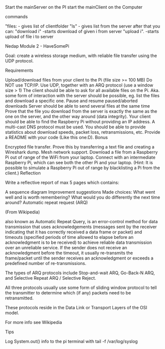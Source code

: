 Start the mainServer on the PI
start the mainClient on the Computer

commands

"files:  - gives list of clientfolder
"ls"     - gives list from the server
after that you can:
"download i"  -starts download of given i from server
"upload i".   -starts upload of file i to server








Nedap Module 2 - HaveSomePi

Goal: create a wireless storage medium, with reliable file transfer using the UDP protocol.

Requirements

Upload/download files from your client to the Pi (file size >= 100 MB)
Do NOT use TCP/IP. Use UDP, together with an ARQ protocol (use a window size > 1)
The client should be able to ask for all available files on the Pi. Aka. some form of interaction with the server should be possible, eg. list the files and download a specific one.
Pause and resume paused/aborted downloads
Server should be able to send several files at the same time
Prove that the file you download from the server is exactly the same as the one on the server, and the other way around (data integrity).
Your client should be able to find the Raspberry Pi without providing an IP address. A multi-cast DNS protocol must be used.
You should be able to provide statistics about download speeds, packet loss, retransmissions, etc.
Provide a README with your code (Like this one:D).
Bonus

Encrypted file transfer. Prove this by transferring a text file and creating a Wireshark dump.
Mesh network support. Download a file from a Raspberry Pi out of range of the WiFi from your laptop. Connect with an intermediate Raspberry Pi, which can see both the other Pi and your laptop. (Hint: It is possible to simulate a Raspberry Pi out of range by blacklisting a Pi from the client.)
Reflection

Write a reflective report of max 5 pages which contains:

A sequence diagram
Improvement suggestions
Made choices:
What went well and is worth remembering?
What would you do differently the next time around?
Automatic repeat request (ARQ)

(From Wikipedia)

also known as Automatic Repeat Query, is an error-control method for data transmission that uses acknowledgements (messages sent by the receiver indicating that it has correctly received a data frame or packet) and timeouts (specified periods of time allowed to elapse before an acknowledgment is to be received) to achieve reliable data transmission over an unreliable service. If the sender does not receive an acknowledgment before the timeout, it usually re-transmits the frame/packet until the sender receives an acknowledgment or exceeds a predefined number of re-transmissions.

The types of ARQ protocols include Stop-and-wait ARQ, Go-Back-N ARQ, and Selective Repeat ARQ / Selective Reject.

All three protocols usually use some form of sliding window protocol to tell the transmitter to determine which (if any) packets need to be retransmitted.

These protocols reside in the Data Link or Transport Layers of the OSI model.

For more info see Wikipedia

Tips

Log System.out() info to the pi terminal with tail -f /var/log/syslog
